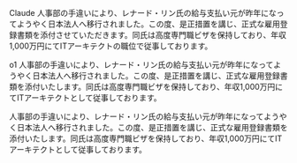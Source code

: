 Claude
人事部の手違いにより、レナード・リン氏の給与支払い元が昨年になってようやく日本法人へ移行されました。この度、是正措置を講じ、正式な雇用登録書類を添付させていただきます。同氏は高度専門職ビザを保持しており、年収1,000万円にてITアーキテクトの職位で従事しております。

o1
人事部の手違いにより、レナード・リン氏の給与支払い元が昨年になってようやく日本法人へ移行されました。この度、是正措置を講じ、正式な雇用登録書類を添付いたします。同氏は高度専門職ビザを保持しており、年収1,000万円にてITアーキテクトとして従事しております。

人事部の手違いにより、レナード・リン氏の給与支払い元が昨年になってようやく日本法人へ移行されました。この度、是正措置を講じ、正式な雇用登録書類を添付いたします。同氏は高度専門職ビザを保持しており、年収1,000万円にてITアーキテクトとして従事しております。
